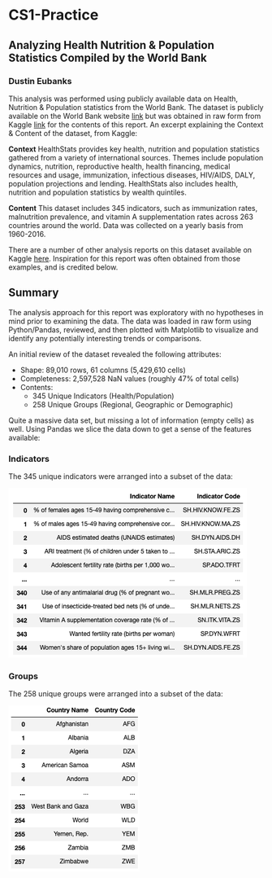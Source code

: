 # CS1-Practice

## Analyzing Health Nutrition & Population Statistics Compiled by the World Bank
### Dustin Eubanks

This analysis was performed using publicly available data on Health, Nutrition & Population statistics from the World Bank.  The dataset is publicly available on the World Bank website [link](https://datacatalog.worldbank.org/dataset/health-nutrition-and-population-statistics) but was obtained in raw form from Kaggle [link](https://www.kaggle.com/theworldbank/health-nutrition-and-population-statistics) for the contents of this report.  An excerpt explaining the Context & Content of the dataset, from Kaggle:

>
**Context**
HealthStats provides key health, nutrition and population statistics gathered from a variety of international sources. Themes include population dynamics, nutrition, reproductive health, health financing, medical resources and usage, immunization, infectious diseases, HIV/AIDS, DALY, population projections and lending. HealthStats also includes health, nutrition and population statistics by wealth quintiles.
>
**Content**
This dataset includes 345 indicators, such as immunization rates, malnutrition prevalence, and vitamin A supplementation rates across 263 countries around the world. Data was collected on a yearly basis from 1960-2016.


There are a number of other analysis reports on this dataset available on Kaggle [here](https://www.kaggle.com/theworldbank/health-nutrition-and-population-statistics/notebooks).  Inspiration for this report was often obtained from those examples, and is credited below.


## Summary

The analysis approach for this report was exploratory with no hypotheses in mind prior to examining the data.  The data was loaded in raw form using Python/Pandas, reviewed, and then plotted with Matplotlib to visualize and identify any potentially interesting trends or comparisons.

An initial review of the dataset revealed the following attributes:

* Shape: 89,010 rows, 61 columns (5,429,610 cells)
* Completeness: 2,597,528 NaN values (roughly 47% of total cells)
* Contents:
    - 345 Unique Indicators (Health/Population)
    - 258 Unique Groups (Regional, Geographic or Demographic)

Quite a massive data set, but missing a lot of information (empty cells) as well.  Using Pandas we slice the data down to get a sense of the features available:

### Indicators
The 345 unique indicators were arranged into a subset of the data:

![Indicators](https://github.com/eubanksd55/CS1-Practice/blob/main/indicators.png?raw=true)

### Groups
The 258 unique groups were arranged into a subset of the data:

![Groups](https://github.com/eubanksd55/CS1-Practice/blob/main/groups.png?raw=true)

